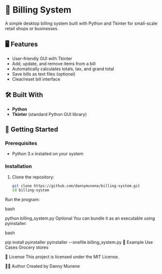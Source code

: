 # 🧾 Billing System

A simple desktop billing system built with Python and Tkinter for small-scale retail shops or businesses.

## 🖥️ Features

- User-friendly GUI with Tkinter
- Add, update, and remove items from a bill
- Automatically calculates totals, tax, and grand total
- Save bills as text files (optional)
- Clear/reset bill interface

## 🛠️ Built With

- **Python**
- **Tkinter** (standard Python GUI library)

## 🚀 Getting Started

### Prerequisites

- Python 3.x installed on your system

### Installation

1. Clone the repository:
   ```bash
   git clone https://github.com/dannymunene/billing-system.git
   cd billing-system
Run the program:

bash

python billing_system.py
Optional
You can bundle it as an executable using pyinstaller:

bash

pip install pyinstaller
pyinstaller --onefile billing_system.py
🧾 Example Use Cases
Grocery stores


📄 License
This project is licensed under the MIT License.

🙋‍♀️ Author
Created by Danny Munene
